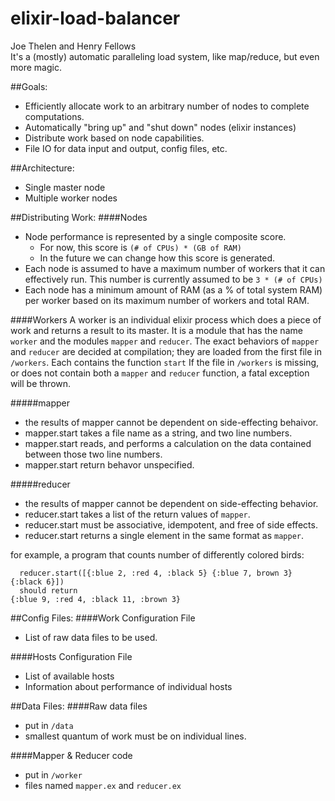 # elixir-load-balancer
Joe Thelen and Henry Fellows  
It's a (mostly) automatic paralleling load system, like map/reduce, but even more magic.

##Goals:
- Efficiently allocate work to an arbitrary number of nodes to complete computations.
- Automatically "bring up" and "shut down" nodes (elixir instances)
- Distribute work based on node capabilities.
- File IO for data input and output, config files, etc.

##Architecture:
- Single master node
- Multiple worker nodes

##Distributing Work:
####Nodes
- Node performance is represented by a single composite score.
  - For now, this score is ``(# of CPUs) * (GB of RAM)``
  - In the future we can change how this score is generated.
- Each node is assumed to have a maximum number of workers that it can effectively run. This number is currently assumed to be ``3 * (# of CPUs)``
- Each node has a minimum amount of RAM (as a % of total system RAM) per worker based on its maximum number of workers and total RAM.

####Workers
A worker is an individual elixir process which does a piece of work and returns a result to its master. It is a module that has the name ``worker`` and the modules ``mapper`` and ``reducer``. The exact behaviors of ``mapper`` and ``reducer`` are decided at compilation; they are loaded from the first file in ``/workers``. Each contains the function ``start`` If the file in ``/workers`` is missing, or does not contain both a ``mapper`` and ``reducer`` function, a fatal exception will be thrown. 

#####mapper
- the results of mapper cannot be dependent on side-effecting behaivor. 
- mapper.start takes a file name as a string, and two line numbers.
- mapper.start reads, and performs a calculation on the data contained between those two line numbers.
- mapper.start return behavor unspecified.

#####reducer
- the results of mapper cannot be dependent on side-effecting behavior. 
- reducer.start takes a list of the return values of ``mapper``.
- reducer.start must be associative, idempotent, and free of side effects.
- reducer.start returns a single element in the same format as ``mapper``.

for example, a program that counts number of differently colored birds:
```
  reducer.start([{:blue 2, :red 4, :black 5} {:blue 7, brown 3} {:black 6}])
  should return
{:blue 9, :red 4, :black 11, :brown 3}
```
##Config Files:
####Work Configuration File
- List of raw data files to be used.

####Hosts Configuration File
- List of available hosts
- Information about performance of individual hosts

##Data Files:
####Raw data files
- put in ``/data``
- smallest quantum of work must be on individual lines.

####Mapper & Reducer code
- put in ``/worker``
- files named ``mapper.ex`` and ``reducer.ex``
